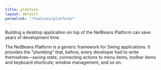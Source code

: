 ```yaml
---
title: platform
layout: default
permalink: "/features/platform/"
---
```


Building a desktop application on top of the NetBeans Platform can save years of development time.

The NetBeans Platform is a generic framework for Swing applications.
It provides the &quot;plumbing&quot; that, before, every developer
	                 had to write themselves&mdash;saving state, connecting
			             actions to menu items, toolbar items and keyboard shortcuts;  window
				                 management, and so on.
